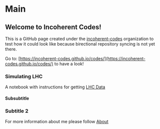 # Main 

## Welcome to Incoherent Codes!


This is a GitHub page created under the [incoherent-codes](http://github.com/incoherent-codes) organization to test how it could look like because birectional repository syncing is not yet there.

Go to: 
[https://incoherent-codes.github.io/codes/](https://incoherent-codes.github.io/codes/) to have a look!


### Simulating LHC
A notebook with instructions for getting [LHC Data](Simulating_LHC/Simulating_LHC.md)

#### Subsubtitle

### Subtitle 2


For more information about me please follow [About](about.md)




